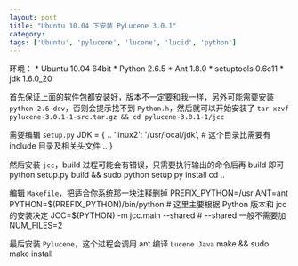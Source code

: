 ```yaml
---
layout: post
title: "Ubuntu 10.04 下安装 PyLucene 3.0.1"
category: 
tags: ['Ubuntu', 'pylucene', 'lucene', 'lucid', 'python']
---
```


环境：
	* Ubuntu 10.04 64bit
	* Python 2.6.5
	* Ant 1.8.0
	* setuptools 0.6c11
	* jdk 1.6.0_20

首先保证上面的软件包都安装好，版本不一定要和我一样，另外可能需要安装 `python-2.6-dev`，否则会提示找不到 `Python.h`，然后就可以开始安装了
	`tar xzvf pylucene-3.0.1-1-src.tar.gz && cd pylucene-3.0.1-1/jcc`
	
需要编辑 `setup.py`
	JDK = {
		..
		'linux2': '/usr/local/jdk', # 这个目录比需要有 include 目录及相关头文件
		..
	}
	
然后安装 `jcc`，build 过程可能会有错误，只需要执行输出的命令后再 build 即可
	python setup.py build && sudo python setup.py install
	cd ..
	
编辑 `Makefile`，把适合你系统那一块注释删掉
	PREFIX_PYTHON=/usr
	ANT=ant
	PYTHON=$(PREFIX_PYTHON)/bin/python
	# 这里主要根据 Python 版本和 jcc 的安装决定
	JCC=$(PYTHON) -m jcc.main --shared # --shared 一般不需要加
	NUM_FILES=2

最后安装 `Pylucene`，这个过程会调用 ant 编译 `Lucene Java`
	make && sudo make install
